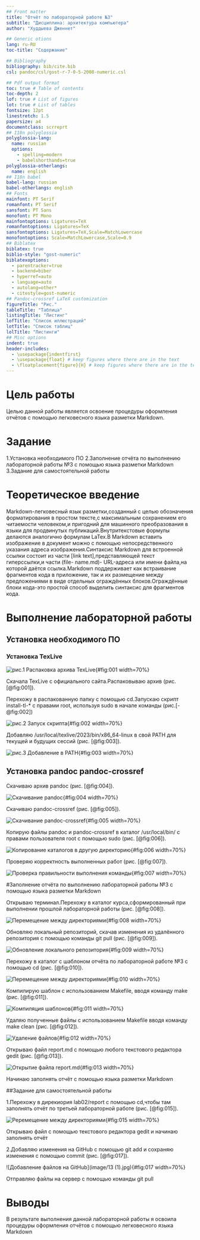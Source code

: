 ```yaml
---
## Front matter
title: "Отчёт по лабораторной работе №3"
subtitle: "Дисциплина: архитектура компьютера"
author: "Худдыева Дженнет"

## Generic otions
lang: ru-RU
toc-title: "Содержание"

## Bibliography
bibliography: bib/cite.bib
csl: pandoc/csl/gost-r-7-0-5-2008-numeric.csl

## Pdf output format
toc: true # Table of contents
toc-depth: 2
lof: true # List of figures
lot: true # List of tables
fontsize: 12pt
linestretch: 1.5
papersize: a4
documentclass: scrreprt
## I18n polyglossia
polyglossia-lang:
  name: russian
  options:
	- spelling=modern
	- babelshorthands=true
polyglossia-otherlangs:
  name: english
## I18n babel
babel-lang: russian
babel-otherlangs: english
## Fonts
mainfont: PT Serif
romanfont: PT Serif
sansfont: PT Sans
monofont: PT Mono
mainfontoptions: Ligatures=TeX
romanfontoptions: Ligatures=TeX
sansfontoptions: Ligatures=TeX,Scale=MatchLowercase
monofontoptions: Scale=MatchLowercase,Scale=0.9
## Biblatex
biblatex: true
biblio-style: "gost-numeric"
biblatexoptions:
  - parentracker=true
  - backend=biber
  - hyperref=auto
  - language=auto
  - autolang=other*
  - citestyle=gost-numeric
## Pandoc-crossref LaTeX customization
figureTitle: "Рис."
tableTitle: "Таблица"
listingTitle: "Листинг"
lofTitle: "Список иллюстраций"
lotTitle: "Список таблиц"
lolTitle: "Листинги"
## Misc options
indent: true
header-includes:
  - \usepackage{indentfirst}
  - \usepackage{float} # keep figures where there are in the text
  - \floatplacement{figure}{H} # keep figures where there are in the text
---
```


# Цель работы

Целью данной работы является освоение процедуры оформления отчётов с помощью легковесного языка разметки Markdown.

# Задание

  1.Установка необходимого ПО
  2.Заполнение отчёта по выполнению лабораторной работы №3 с помощью языка разметки Markdown
  3.Задание для самостоятельной работы

# Теоретическое введение

Markdown-легковесный язык разметки,созданный с целью обозначения форматирования в простом тексте,с максимальным сохранением его 
читаемости человеком,и пригодний для машинного преобразования в языки для продвинутых публикаций.Внутритекстовые формулы делаются 
аналогично формулам LaTex.В Markdown вставить изображение в документ можно с помощью непосредственного указания адреса 
изображения.Синтаксис Markdown для встроенной ссылки состоит из части [link text],представляющей текст гиперссылки,и части (file-
name.md)- URL-адреса или имени файла,на которой даётся ссылка.Markdown поддерживает как встраивание фрагментов кода в приложение, 
так и их размещение между предложениями в виде отдельных ограждённых блоков.Ограждённые блоки кода-это простой способ выделить 
синтаксис для фрагментов кода.

# Выполнение лабораторной работы

## Установка необходимого ПО

### Установка TexLive

![рис.1 Распаковка архива TexLive](image/@fig:01.jpg){#fig:001 width=70%}

Скачала TexLive с официального сайта.Распаковываю архив (рис. [@fig:001]).

Перехожу в распакованную папку с помощью cd.Запускаю скрипт install-tl-* с правами root, используя sudo в начале команды (рис.[-@fig:002])

![рис.2 Запуск скрипта](image/2.jpg){#fig:002 width=70%}

Добавляю /usr/local/texlive/2023/bin/x86_64-linux в свой PATH для текущей и будущих сессий (рис. [@fig:003]).

![рис.3 Добавление в PATH](image/3.jpg){#fig:003 width=70%}

## Установка pandoc pandoc-crossref

Скачиваю архив pandoc (рис. [@fig:004]).

![Скачивание pandoc](image/4.jpg){#fig:004 width=70%}

Скачиваю pandoc-crossref (рис. [@fig:005]).

![Скачивание pandoc-crossref](image/5.jpg){#fig:005 width=70%}

Копирую файлы pandoc и pandoc-crossref в каталог /usr/local/bin/ с правами пользователя root с помощью sudo (рис. [@fig:006]).

![Копирование каталогов в другую директорию](image/6.jpg){#fig:006 width=70%}

Проверяю корректность выполненных работ (рис. [@fig:007]).

![Проверка правильности выполнения команды](image/7.jpg){#fig:007 width=70%}

#Заполнение отчёта по выполнению лабораторной работы №3 с помощью языка разметки Markdown

Открываю терминал.Перехожу в каталог курса,сформированный при выполнении прошлой лабораторной работы (рис. [@fig:008]).

![Перемещение между директориями](image/8.jpg){#fig:008 width=70%}

Обновляю локальный репозиторий, скачав изменения из удалённого репозитория с помощью команды git pull (рис. [@fig:009]).

![Обновление локального репозитория](image/9.jpg){#fig:009 width=70%}

Перехожу в каталог с шаблоном отчёта по лабораторной работе №3 с помощью cd (рис. [@fig:010]).

![Перемещение между директориями](image/10.jpg){#fig:010 width=70%}

Компилирую шаблон с использованием Makefile, вводя команду make (рис. [@fig:011]).

![Компиляция шаблонов](image/11.jpg){#fig:011 width=70%}

Удаляю полученные файлы с использованием Makefile вводя команду make clean (рис. [@fig:012]).

 ![Удаление файлов](image/12.jpg){#fig:012 width=70%}
 
Открываю файл report.md с помощью любого текстового редактора gedit (рис. [@fig:013]).

![Открытие файла report.md](image/13.jpg){#fig:013 width=70%}

Начинаю заполнять отчёт с помощью языка разметки Markdown 

##Задание для самостоятельной работы

1.Перехожу в дирекиория lab02/report с помощью cd,чтобы там заполнять отчёт по третьей лабораторной работе (рис. [@fig:015]).

![Реремещение между директориями](image/15.jpg){#fig:015 width=70%}

Открываю файл с помощью текстового редактора gedit и начинаю заполнять отчёт 

2.Добавляю изменения на GitHub с помощью git add и сохраняю изменения с помощью commit (рис. [@fig:017]).
 
![Добавление файлов на GitHub](image/13 (1).jpg){#fig:017 width=70%}

Отправляю файлы на сервер с помощью команды git pull 

# Выводы

В результате выполнения данной лабораторной работы я освоила процедуры оформления отчётов с помощью легковесного языка Markdown

